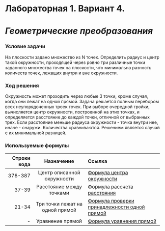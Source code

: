 # Лабораторная 1. Вариант 4.
# _Геометрические преобразования_  

### Условие задачи  
На плоскости задано множество из N точек. Определить радиус и центр такой
окружности, проходящей через ровно три различные точки заданного множества
точек на плоскости, что минимальна разность количеств точек, лежащих внутри и
вне окружности.  

### Ход решения  
Окружность может проходить через любые 3 точки, кроме случая, когда они лежат на одной прямой. Задача решается полным перебором всех неупорядоченных
троек точек. При выборе очередной тройки, вычисляется центр окружности, построенной на этих точках, и определяется расстояние до каждой точки, отличной от
выбранных трех. Если расстояние меньше радиуса окружности - точка внутри нее, иначе - снаружи. Количества сравниваются. Решением является случай с их минимальной разницей.  



### Используемые формулы  

| Строки кода | Назначение | Ссылка |
|----:|:----:|:----------|
| 378-387 | Центр описанной окружности | [Формула центра окружности](https://ru.wikipedia.org/wiki/Описанная_окружность#.D0.9F.D0.BE.D0.BB.D0.BE.D0.B6.D0.B5.D0.BD.D0.B8.D0.B5_.D1.86.D0.B5.D0.BD.D1.82.D1.80.D0.B0_.D0.BE.D0.BF.D0.B8.D1.81.D0.B0.D0.BD.D0.BD.D0.BE.D0.B9_.D0.BE.D0.BA.D1.80.D1.83.D0.B6.D0.BD.D0.BE.D1.81.D1.82.D0.B8) |
| 37-39 | Расстояние между точками | [Формула рассчета расстояния](https://yandex.ru/images/search?pos=3&img_url=https%3A%2F%2Fpresent5.com%2Fpresentation%2Fe7c92270dafceccde5a37e75e94e813d%2Fimage-15.jpg&text=%D1%80%D0%B0%D1%81%D1%81%D1%82%D0%BE%D1%8F%D0%BD%D0%B8%D0%B5%20%D0%BC%D0%B5%D0%B6%D0%B4%D1%83%202%20%D1%82%D0%BE%D1%87%D0%BA%D0%B0%D0%BC%D0%B8&lr=213&rpt=simage&source=serp) |
| 21-34 | Три точки лежат на одной прямой | [Формула проверки принадлежности одной прямой](https://ru.stackoverflow.com/questions/55734/Как-определить-лежат-ли-точки-на-одной-прямой) |
| - | Уравнение прямой | [Формула уравнения прямой](https://www.google.ru/search?q=уравнение+прямой+в+координатах&newwindow=1&client=safari&hl=ru-ru&prmd=inv&source=lnms&tbm=isch&sa=X&ved=2ahUKEwj6hYiAoaj2AhVss4sKHb6qDfAQ_AUoAXoECAIQAQ&biw=414&bih=715&dpr=2#imgrc=AK2BUMdPV6IQEM) |
